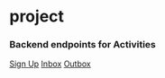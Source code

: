 # project


### Backend endpoints for Activities

[Sign Up](Signup.md)
[Inbox](Inbox.md)
[Outbox](Outbox.md)
